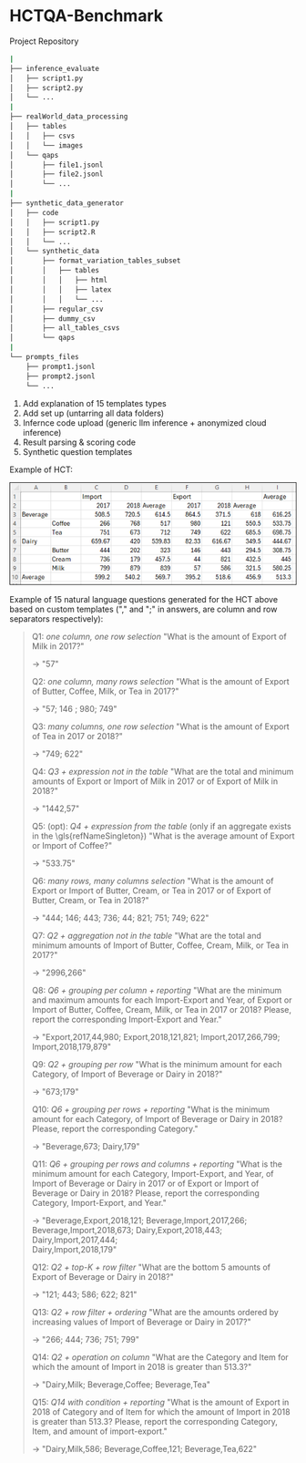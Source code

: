 # HCTQA-Benchmark

Project Repository  
``` bash
|
├── inference_evaluate
│   ├── script1.py
│   ├── script2.py
│   └── ...
|
├── realWorld_data_processing
│   ├── tables
│   │   ├── csvs
│   │   └── images
│   └── qaps
│       ├── file1.jsonl
│       ├── file2.jsonl
│       └── ...
|
├── synthetic_data_generator
│   ├── code
│   │   ├── script1.py
│   │   ├── script2.R
│   │   └── ...
│   └── synthetic_data
│       ├── format_variation_tables_subset
│       │   ├── tables
│       │   │   ├── html
│       │   │   ├── latex
│       │   │   └── ...
│       ├── regular_csv
│       ├── dummy_csv
│       ├── all_tables_csvs
│       └── qaps
|
└── prompts_files
    ├── prompt1.jsonl
    ├── prompt2.jsonl
    └── ...
```
1. Add explanation of 15 templates types  
2. Add set up (untarring all data folders)  
3. Infernce code upload (generic llm inference + anonymized cloud inference)  
4. Result parsing & scoring code
5. Synthetic question templates

Example of HCT:

![alt text](./synthetic_data_generator/HCTexample.png?raw=true "Title")

Example of 15 natural language questions generated for the HCT above based on custom templates ("," and ";" in answers, are column and row separators respectively):

> Q1: *one column, one row selection* "What is the amount of Export of Milk in 2017?"
>
> $\rightarrow$ "57"
> 
> Q2: *one column, many rows selection* "What is the amount of Export of Butter, Coffee, Milk, or Tea in 2017?"
>
> $\rightarrow$ "57; 146 ; 980; 749"
> 
> Q3: *many columns, one row selection* "What is the amount of Export of Tea in 2017 or 2018?"
>
> $\rightarrow$ "749; 622"
> 
> Q4: *Q3 + expression not in the table* "What are the total and minimum amounts of Export or Import of Milk in 2017 or of Export of Milk in 2018?"
>
> $\rightarrow$ "1442,57"
> 
> Q5: (opt): *Q4 + expression from the table* (only if an aggregate exists in the \gls{refNameSingleton}) "What is the average amount of Export or Import of Coffee?"
>
> $\rightarrow$ "533.75"
> 
> Q6: *many rows, many columns selection* "What is the amount of Export or Import of Butter, Cream, or Tea in 2017 or of Export of Butter, Cream, or Tea in 2018?"
>
> $\rightarrow$ "444; 146; 443; 736; 44; 821; 751; 749; 622"
> 
> Q7: *Q2 + aggregation not in the table* "What are the total and minimum amounts of Import of Butter, Coffee, Cream, Milk, or Tea in 2017?"
>
> $\rightarrow$ "2996,266"
> 
> Q8: *Q6 + grouping per column + reporting* "What are the minimum and maximum amounts for each Import-Export and Year, of Export or Import of Butter, Coffee, Cream, Milk, or Tea in 2017 or 2018? Please, report the corresponding Import-Export and Year."
>
> $\rightarrow$ "Export,2017,44,980; Export,2018,121,821; Import,2017,266,799; Import,2018,179,879"
> 
> Q9: *Q2 + grouping per row*  "What is the minimum amount for each Category, of Import of Beverage or Dairy in 2018?"
>
> $\rightarrow$ "673;179"
> 
> Q10: *Q6 + grouping per rows + reporting* "What is the minimum amount for each Category, of Import of Beverage or Dairy in 2018? Please, report the corresponding Category."
>
> $\rightarrow$ "Beverage,673; Dairy,179"
> 
> Q11: *Q6 + grouping per rows and columns + reporting* "What is the minimum amount for each Category, Import-Export, and Year, of Import of Beverage or Dairy in 2017 or of Export or Import of Beverage or Dairy in 2018? Please, report the corresponding Category, Import-Export, and Year."
>
> $\rightarrow$
>   "Beverage,Export,2018,121;
>    Beverage,Import,2017,266;
>    Beverage,Import,2018,673; 
>    Dairy,Export,2018,443;
>    Dairy,Import,2017,444;  
>    Dairy,Import,2018,179"
>   
> Q12: *Q2 + top-K + row filter* "What are the bottom 5 amounts of Export of Beverage or Dairy in 2018?"
>
> $\rightarrow$ "121; 443; 586; 622; 821"
> 
> Q13: *Q2 + row filter + ordering* "What are the amounts ordered by increasing values of Import of Beverage or Dairy in 2017?"
>
> $\rightarrow$ "266; 444; 736; 751; 799"
> 
> Q14: *Q2 + operation on column* "What are the Category and Item for which the amount of Import in 2018 is greater than 513.3?"
>
> $\rightarrow$ "Dairy,Milk; Beverage,Coffee; Beverage,Tea"
> 
> Q15: *Q14 with condition + reporting* "What is the amount of Export in 2018 of Category and of Item for which the amount of Import in 2018 is greater than 513.3? Please, report the corresponding Category, Item, and amount of import-export."
>
> $\rightarrow$ "Dairy,Milk,586; Beverage,Coffee,121; Beverage,Tea,622"
> 
